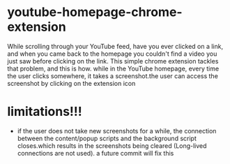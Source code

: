 # youtube-homepage-chrome-extension
While scrolling through your YouTube feed, have you ever clicked on a link, and when you came back to the homepage you couldn't find a video you just saw before clicking on the link. This simple chrome extension tackles that problem, and this is how. while in the YouTube homepage, every time the user clicks somewhere, it takes a screenshot.the user can access the screenshot by clicking on the extension icon


# limitations!!!
 - if the user does not take new screenshots for a while, the connection between the content/popup scripts and the background script closes.which results in the screenshots being cleared (Long-lived connections are not used). a future commit will fix this
